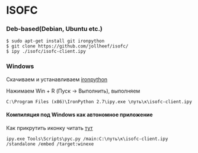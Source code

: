 ISOFC
=====

### Deb-based(Debian, Ubuntu etc.)

    $ sudo apt-get install git ironpython
    $ git clone https://github.com/jollheef/isofc/
    $ ipy ./isofc/isofc-client.ipy

### Windows

Скачиваем и устанавливаем [ironpython](http://ironpython.net/download/)

Нажимаем Win + R (Пуск -> Выполнить), выполняем

    C:\Program Files (x86)\IronPython 2.7\ipy.exe \путь\к\isofc-client.ipy

#### Компиляция под Windows как автономное приложение

Как прикрутить иконку читать [тут](http://stackoverflow.com/questions/4743578/how-can-i-add-a-custome-icon-to-executables-created-with-ironpython-pyc-py)

    ipy.exe Tools\Scripts\pyc.py /main:C:\путь\к\isofc-client.ipy /standalone /embed /target:winexe
